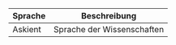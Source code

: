 
| Sprache | Beschreibung               |
| ------- | -------------------------- |
| Askient | Sprache der Wissenschaften |
